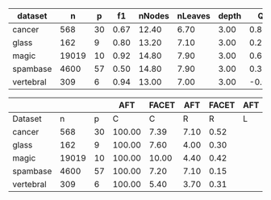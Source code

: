 | dataset | n | p | f1 | nNodes | nLeaves | depth | Q | J |
|---------|---|---|----|--------|---------|-------|---|---|
| cancer | 568 | 30 | 0.67 | 12.40 | 6.70 | 3.00 | 0.80 | 0.15 |
| glass | 162 | 9 | 0.80 | 13.20 | 7.10 | 3.00 | 0.23 | 0.42 |
| magic | 19019 | 10 | 0.92 | 14.80 | 7.90 | 3.00 | 0.65 | 0.55 |
| spambase | 4600 | 57 | 0.50 | 14.80 | 7.90 | 3.00 | 0.36 | 0.13 |
| vertebral | 309 | 6 | 0.94 | 13.00 | 7.00 | 3.00 | -0.02 | 0.60 |


|            |       |     | AFT    | FACET  | AFT   | FACET | AFT   | FACET | AFT   | FACET  |
| ---------- | ----- | --- | ------ | ------ | ----- | ----- | ----- | ----- | ----- | ------ |
| Dataset    | n     | p   | C      | C      | R     | R     | L     | L     | D     | D      |
| cancer | 568 | 30 | 100.00 | 7.39 | 7.10 | 0.52 |
| glass | 162 | 9 | 100.00 | 7.60 | 4.00 | 0.30 |
| magic | 19019 | 10 | 100.00 | 10.00 | 4.40 | 0.42 |
| spambase | 4600 | 57 | 100.00 | 7.20 | 7.10 | 0.15 |
| vertebral | 309 | 6 | 100.00 | 5.40 | 3.70 | 0.31 |
